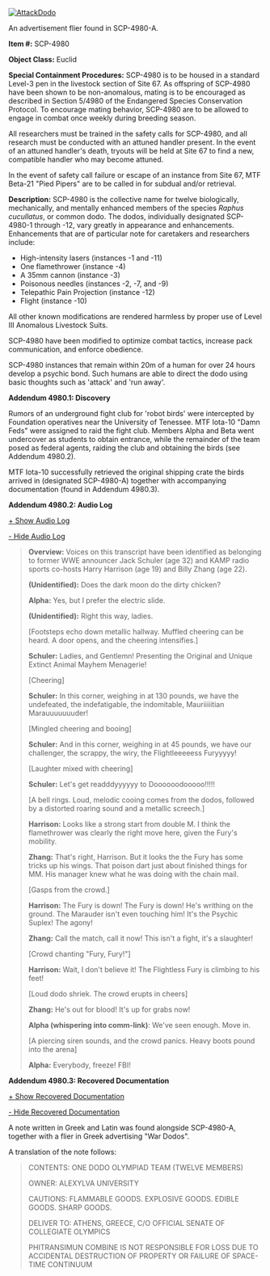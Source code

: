 [![AttackDodo](http://scp-wiki.wdfiles.com/local--resized-images/scp-4980/AttackDodo/medium.jpg)](http://scp-wiki.wdfiles.com/local--files/scp-4980/AttackDodo)

An advertisement flier found in SCP-4980-A.

**Item #:** SCP-4980

**Object Class:** Euclid

**Special Containment Procedures:** SCP-4980 is to be housed in a standard Level-3 pen in the livestock section of Site 67. As offspring of SCP-4980 have been shown to be non-anomalous, mating is to be encouraged as described in Section 5/4980 of the Endangered Species Conservation Protocol. To encourage mating behavior, SCP-4980 are to be allowed to engage in combat once weekly during breeding season.

All researchers must be trained in the safety calls for SCP-4980, and all research must be conducted with an attuned handler present. In the event of an attuned handler's death, tryouts will be held at Site 67 to find a new, compatible handler who may become attuned.

In the event of safety call failure or escape of an instance from Site 67, MTF Beta-21 "Pied Pipers" are to be called in for subdual and/or retrieval.

**Description:** SCP-4980 is the collective name for twelve biologically, mechanically, and mentally enhanced members of the species _Raphus cucullatus_, or common dodo. The dodos, individually designated SCP-4980-1 through -12, vary greatly in appearance and enhancements. Enhancements that are of particular note for caretakers and researchers include:

*   High-intensity lasers (instances -1 and -11)
*   One flamethrower (instance -4)
*   A 35mm cannon (instance -3)
*   Poisonous needles (instances -2, -7, and -9)
*   Telepathic Pain Projection (instance -12)
*   Flight (instance -10)

All other known modifications are rendered harmless by proper use of Level III Anomalous Livestock Suits.

SCP-4980 have been modified to optimize combat tactics, increase pack communication, and enforce obedience.

SCP-4980 instances that remain within 20m of a human for over 24 hours develop a psychic bond. Such humans are able to direct the dodo using basic thoughts such as 'attack' and 'run away'.

**Addendum 4980.1: Discovery**

Rumors of an underground fight club for 'robot birds' were intercepted by Foundation operatives near the University of Tenessee. MTF Iota-10 "Damn Feds" were assigned to raid the fight club. Members Alpha and Beta went undercover as students to obtain entrance, while the remainder of the team posed as federal agents, raiding the club and obtaining the birds (see Addendum 4980.2).

MTF Iota-10 successfully retrieved the original shipping crate the birds arrived in (designated SCP-4980-A) together with accompanying documentation (found in Addendum 4980.3).

**Addendum 4980.2: Audio Log**

[+ Show Audio Log](javascript:;)

[\- Hide Audio Log](javascript:;)

> **Overview:** Voices on this transcript have been identified as belonging to former WWE announcer Jack Schuler (age 32) and KAMP radio sports co-hosts Harry Harrison (age 19) and Billy Zhang (age 22).
> 
> **(Unidentified):** Does the dark moon do the dirty chicken?
> 
> **Alpha:** Yes, but I prefer the electric slide.
> 
> **(Unidentified):** Right this way, ladies.
> 
> \[Footsteps echo down metallic hallway. Muffled cheering can be heard. A door opens, and the cheering intensifies.\]
> 
> **Schuler:** Ladies, and Gentlemn! Presenting the Original and Unique Extinct Animal Mayhem Menagerie!
> 
> \[Cheering\]
> 
> **Schuler:** In this corner, weighing in at 130 pounds, we have the undefeated, the indefatigable, the indomitable, Mauriiiiitian Marauuuuuuuder!
> 
> \[Mingled cheering and booing\]
> 
> **Schuler:** And in this corner, weighing in at 45 pounds, we have our challenger, the scrappy, the wiry, the Flightleeeeess Furyyyyy!
> 
> \[Laughter mixed with cheering\]
> 
> **Schuler:** Let's get readddyyyyyy to Doooooodooooo!!!!!
> 
> \[A bell rings. Loud, melodic cooing comes from the dodos, followed by a distorted roaring sound and a metallic screech.\]
> 
> **Harrison:** Looks like a strong start from double M. I think the flamethrower was clearly the right move here, given the Fury's mobility.
> 
> **Zhang:** That's right, Harrison. But it looks the the Fury has some tricks up his wings. That poison dart just about finished things for MM. His manager knew what he was doing with the chain mail.
> 
> \[Gasps from the crowd.\]
> 
> **Harrison:** The Fury is down! The Fury is down! He's writhing on the ground. The Marauder isn't even touching him! It's the Psychic Suplex! The agony!
> 
> **Zhang:** Call the match, call it now! This isn't a fight, it's a slaughter!
> 
> \[Crowd chanting "Fury, Fury!"\]
> 
> **Harrison:** Wait, I don't believe it! The Flightless Fury is climbing to his feet!
> 
> \[Loud dodo shriek. The crowd erupts in cheers\]
> 
> **Zhang:** He's out for blood! It's up for grabs now!
> 
> **Alpha (whispering into comm-link)**: We've seen enough. Move in.
> 
> \[A piercing siren sounds, and the crowd panics. Heavy boots pound into the arena\]
> 
> **Alpha:** Everybody, freeze! FBI!

**Addendum 4980.3: Recovered Documentation**

[+ Show Recovered Documentation](javascript:;)

[\- Hide Recovered Documentation](javascript:;)

A note written in Greek and Latin was found alongside SCP-4980-A, together with a flier in Greek advertising "War Dodos".

A translation of the note follows:

> CONTENTS: ONE DODO OLYMPIAD TEAM (TWELVE MEMBERS)
> 
> OWNER: ALEXYLVA UNIVERSITY
> 
> CAUTIONS: FLAMMABLE GOODS. EXPLOSIVE GOODS. EDIBLE GOODS. SHARP GOODS.
> 
> DELIVER TO: ATHENS, GREECE, C/O OFFICIAL SENATE OF COLLEGIATE OLYMPICS
> 
> PHITRANSIMUN COMBINE IS NOT RESPONSIBLE FOR LOSS DUE TO ACCIDENTAL DESTRUCTION OF PROPERTY OR FAILURE OF SPACE-TIME CONTINUUM